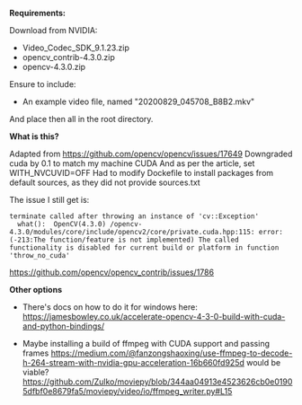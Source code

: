 **Requirements:**

Download from NVIDIA:

* Video_Codec_SDK_9.1.23.zip
* opencv_contrib-4.3.0.zip
*  opencv-4.3.0.zip

Ensure to include:

* An example video file, named "20200829_045708_B8B2.mkv" 

And place then all in the root directory.

**What is this?**

Adapted from https://github.com/opencv/opencv/issues/17649 
Downgraded cuda by 0.1 to match my machine CUDA
And as per the article, set WITH_NVCUVID=OFF
Had to modify Dockefile to install packages from default sources, as they did not provide sources.txt


The issue I still get is:
```
terminate called after throwing an instance of 'cv::Exception'
  what():  OpenCV(4.3.0) /opencv-4.3.0/modules/core/include/opencv2/core/private.cuda.hpp:115: error: (-213:The function/feature is not implemented) The called functionality is disabled for current build or platform in function 'throw_no_cuda'
```

https://github.com/opencv/opencv_contrib/issues/1786 

**Other options**
* There's docs on how to do it for windows here:
https://jamesbowley.co.uk/accelerate-opencv-4-3-0-build-with-cuda-and-python-bindings/


* Maybe installing a build of ffmpeg with CUDA support and passing frames https://medium.com/@fanzongshaoxing/use-ffmpeg-to-decode-h-264-stream-with-nvidia-gpu-acceleration-16b660fd925d would be viable? https://github.com/Zulko/moviepy/blob/344aa04913e4523626cb0e01905dfbf0e8679fa5/moviepy/video/io/ffmpeg_writer.py#L15
